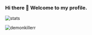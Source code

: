 ### Hi there 👋 Welcome to my profile.

![stats](https://github-readme-stats.vercel.app/api?username=demonkillerr&show_icons=true&title_color=ffffff&icon_color=bb2acf&text_color=daf7dc&bg_color=151515&include_all_commits=1)


<p><img align="center" src="https://github-readme-streak-stats.herokuapp.com/?user=demonkillerr&" alt="demonkillerr" /></p>


<!--
**demonkillerr/demonkillerr** is a ✨ _special_ ✨ repository because its `README.md` (this file) appears on your GitHub profile.

Here are some ideas to get you started:

- 🔭 I’m currently working on ...
- 🌱 I’m currently learning ...
- 👯 I’m looking to collaborate on ...
- 🤔 I’m looking for help with ...
- 💬 Ask me about ...
- 📫 How to reach me: ...
- 😄 Pronouns: ...
- ⚡ Fun fact: ...
-->

